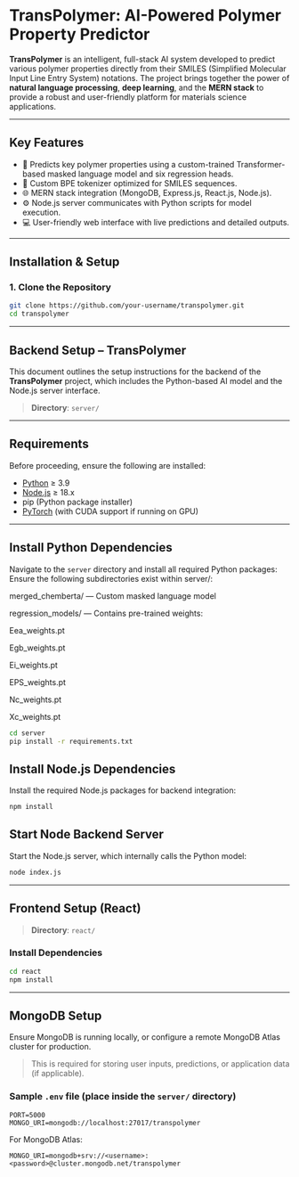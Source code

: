 #  TransPolymer: AI-Powered Polymer Property Predictor

**TransPolymer** is an intelligent, full-stack AI system developed to predict various polymer properties directly from their SMILES (Simplified Molecular Input Line Entry System) notations. The project brings together the power of **natural language processing**, **deep learning**, and the **MERN stack** to provide a robust and user-friendly platform for materials science applications.

---

##  Key Features

- 🔬 Predicts key polymer properties using a custom-trained Transformer-based masked language model and six regression heads.
- 🧠 Custom BPE tokenizer optimized for SMILES sequences.
- 🌐 MERN stack integration (MongoDB, Express.js, React.js, Node.js).
- ⚙️ Node.js server communicates with Python scripts for model execution.
- 💻 User-friendly web interface with live predictions and detailed outputs.
---

##  Installation & Setup

### 1. Clone the Repository
```bash
git clone https://github.com/your-username/transpolymer.git
cd transpolymer
```
---
## Backend Setup – TransPolymer

This document outlines the setup instructions for the backend of the **TransPolymer** project, which includes the Python-based AI model and the Node.js server interface.

> **Directory**: `server/`

---

##  Requirements

Before proceeding, ensure the following are installed:

- [Python](https://www.python.org/downloads/) ≥ 3.9  
- [Node.js](https://nodejs.org/) ≥ 18.x  
- pip (Python package installer)  
- [PyTorch](https://pytorch.org/) (with CUDA support if running on GPU)

---

##  Install Python Dependencies

Navigate to the `server` directory and install all required Python packages:
Ensure the following subdirectories exist within server/:

merged_chemberta/ — Custom masked language model

regression_models/ — Contains pre-trained weights:

Eea_weights.pt

Egb_weights.pt

Ei_weights.pt

EPS_weights.pt

Nc_weights.pt

Xc_weights.pt


```bash
cd server
pip install -r requirements.txt
```
##  Install Node.js Dependencies

Install the required Node.js packages for backend integration:

```bash
npm install
```

##  Start Node Backend Server

Start the Node.js server, which internally calls the Python model:

```bash
node index.js
```

---

##  Frontend Setup (React)

> **Directory**: `react/`

###  Install Dependencies

```bash
cd react
npm install
```

---
##  MongoDB Setup

Ensure MongoDB is running locally, or configure a remote MongoDB Atlas cluster for production.

> This is required for storing user inputs, predictions, or application data (if applicable).

###  Sample `.env` file (place inside the `server/` directory)

```env
PORT=5000
MONGO_URI=mongodb://localhost:27017/transpolymer
```

For MongoDB Atlas:

```env
MONGO_URI=mongodb+srv://<username>:<password>@cluster.mongodb.net/transpolymer
```





